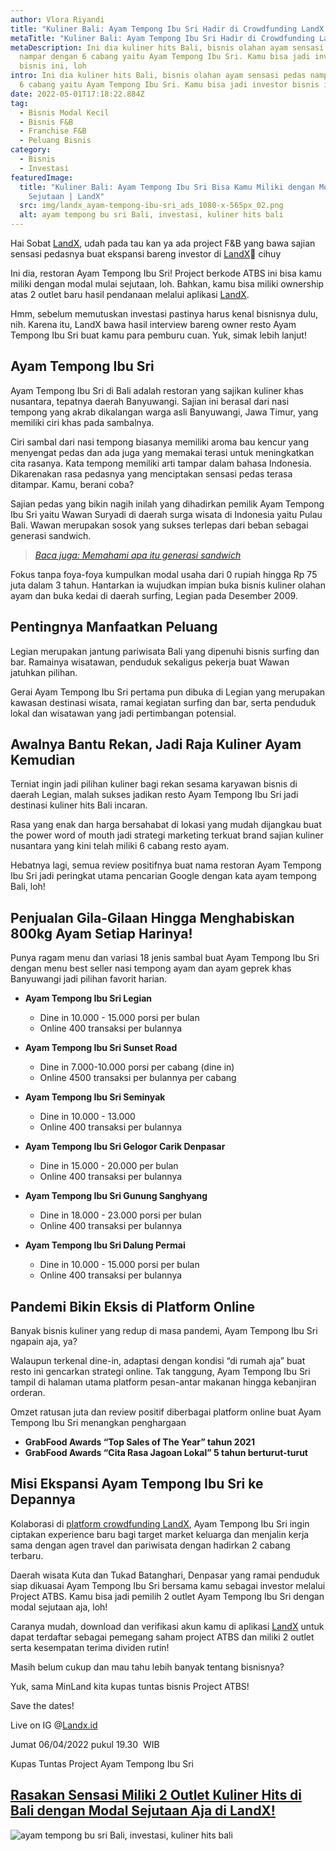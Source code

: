 ```yaml
---
author: Vlora Riyandi
title: "Kuliner Bali: Ayam Tempong Ibu Sri Hadir di Crowdfunding LandX!"
metaTitle: "Kuliner Bali: Ayam Tempong Ibu Sri Hadir di Crowdfunding LandX!"
metaDescription: Ini dia kuliner hits Bali, bisnis olahan ayam sensasi pedas
  nampar dengan 6 cabang yaitu Ayam Tempong Ibu Sri. Kamu bisa jadi investor
  bisnis ini, loh
intro: Ini dia kuliner hits Bali, bisnis olahan ayam sensasi pedas nampar dengan
  6 cabang yaitu Ayam Tempong Ibu Sri. Kamu bisa jadi investor bisnis ini, loh
date: 2022-05-01T17:18:22.884Z
tag:
  - Bisnis Modal Kecil
  - Bisnis F&B
  - Franchise F&B
  - Peluang Bisnis
category:
  - Bisnis
  - Investasi
featuredImage:
  title: "Kuliner Bali: Ayam Tempong Ibu Sri Bisa Kamu Miliki dengan Modal
    Sejutaan | LandX"
  src: img/landx_ayam-tempong-ibu-sri_ads_1080-x-565px_02.png
  alt: ayam tempong bu sri Bali, investasi, kuliner hits bali
---
```

Hai Sobat [LandX](https://landx.id/), udah pada tau kan ya ada project F&B yang bawa sajian sensasi pedasnya buat ekspansi bareng investor di [LandX](https://landx.id/)👀 cihuy

Ini dia, restoran Ayam Tempong Ibu Sri! Project berkode ATBS ini bisa kamu miliki dengan modal mulai sejutaan, loh. Bahkan, kamu bisa miliki ownership atas 2 outlet baru hasil pendanaan melalui aplikasi [LandX](https://landx.id/).

Hmm, sebelum memutuskan investasi pastinya harus kenal bisnisnya dulu, nih. Karena itu, LandX bawa hasil interview bareng owner resto Ayam Tempong Ibu Sri buat kamu para pemburu cuan. Yuk, simak lebih lanjut!

## Ayam Tempong Ibu Sri

Ayam Tempong Ibu Sri di Bali adalah restoran yang sajikan kuliner khas nusantara, tepatnya daerah Banyuwangi. Sajian ini berasal dari nasi tempong yang akrab dikalangan warga asli Banyuwangi, Jawa Timur, yang memiliki ciri khas pada sambalnya.

Ciri sambal dari nasi tempong biasanya memiliki aroma bau kencur yang menyengat pedas dan ada juga yang memakai terasi untuk meningkatkan cita rasanya. Kata tempong memiliki arti tampar dalam bahasa Indonesia. Dikarenakan rasa pedasnya yang menciptakan sensasi pedas terasa ditampar. Kamu, berani coba?

Sajian pedas yang bikin nagih inilah yang dihadirkan pemilik Ayam Tempong Ibu Sri yaitu Wawan Suryadi di daerah surga wisata di Indonesia yaitu Pulau Bali. Wawan merupakan sosok yang sukses terlepas dari beban sebagai generasi sandwich.

> *[Baca juga: Memahami apa itu generasi sandwich](https://landx.id/blog/memutus-rantai-sandwich-generation/)*

Fokus tanpa foya-foya kumpulkan modal usaha dari 0 rupiah hingga Rp 75 juta dalam 3 tahun. Hantarkan ia wujudkan impian buka bisnis kuliner olahan ayam dan buka kedai di daerah surfing, Legian pada Desember 2009.

## Pentingnya Manfaatkan Peluang 

Legian merupakan jantung pariwisata Bali yang dipenuhi bisnis surfing dan bar. Ramainya wisatawan, penduduk sekaligus pekerja buat Wawan jatuhkan pilihan.

Gerai Ayam Tempong Ibu Sri pertama pun dibuka di Legian yang merupakan kawasan destinasi wisata, ramai kegiatan surfing dan bar, serta penduduk lokal dan wisatawan yang jadi pertimbangan potensial.

## Awalnya Bantu Rekan, Jadi Raja Kuliner Ayam Kemudian 

Terniat ingin jadi pilihan kuliner bagi rekan sesama karyawan bisnis di daerah Legian, malah sukses jadikan resto Ayam Tempong Ibu Sri jadi destinasi kuliner hits Bali incaran.

Rasa yang enak dan harga bersahabat di lokasi yang mudah dijangkau buat the power word of mouth jadi strategi marketing terkuat brand sajian kuliner nusantara yang kini telah miliki 6 cabang resto ayam.

Hebatnya lagi, semua review positifnya buat nama restoran Ayam Tempong Ibu Sri jadi peringkat utama pencarian Google dengan kata ayam tempong Bali, loh!

## Penjualan Gila-Gilaan Hingga Menghabiskan 800kg Ayam Setiap Harinya!

Punya ragam menu dan variasi 18 jenis sambal buat Ayam Tempong Ibu Sri dengan menu best seller nasi tempong ayam dan ayam geprek khas Banyuwangi jadi pilihan favorit harian.

* **Ayam Tempong Ibu Sri Legian**

  * Dine in 10.000 - 15.000 porsi per bulan 
  * Online 400 transaksi per bulannya 
* **Ayam Tempong Ibu Sri Sunset Road**  

  * Dine in 7.000-10.000 porsi per cabang (dine in) 
  * Online 4500 transaksi per bulannya per cabang 
* **Ayam Tempong Ibu Sri Seminyak** 

  * Dine in 10.000 - 13.000  
  * Online 400 transaksi per bulannya 
* **Ayam Tempong Ibu Sri Gelogor Carik Denpasar**

  * Dine in 15.000 - 20.000 per bulan 
  * Online 400 transaksi per bulannya 
* **Ayam Tempong Ibu Sri Gunung Sanghyang** 

  * Dine in 18.000 - 23.000 porsi per bulan
  * Online 400 transaksi per bulannya 
* **Ayam Tempong Ibu Sri Dalung Permai** 

  * Dine in 10.000 - 15.000 porsi per bulan 
  * Online 400 transaksi per bulannya

## Pandemi Bikin Eksis di Platform Online 

Banyak bisnis kuliner yang redup di masa pandemi, Ayam Tempong Ibu Sri ngapain aja, ya?

Walaupun terkenal dine-in, adaptasi dengan kondisi “di rumah aja” buat resto ini gencarkan strategi online. Tak tanggung, Ayam Tempong Ibu Sri tampil di halaman utama platform pesan-antar makanan hingga kebanjiran orderan.

Omzet ratusan juta dan review positif diberbagai platform online buat Ayam Tempong Ibu Sri menangkan penghargaan 

* **GrabFood Awards “Top Sales of The Year” tahun 2021**
* **GrabFood Awards “Cita Rasa Jagoan Lokal” 5 tahun berturut-turut**

## Misi Ekspansi Ayam Tempong Ibu Sri ke Depannya 

Kolaborasi di [platform crowdfunding ](https://landx.id/)[LandX](https://landx.id/), Ayam Tempong Ibu Sri ingin ciptakan experience baru bagi target market keluarga dan menjalin kerja sama dengan agen travel dan pariwisata dengan hadirkan 2 cabang terbaru.

Daerah wisata Kuta dan Tukad Batanghari, Denpasar yang ramai penduduk siap dikuasai Ayam Tempong Ibu Sri bersama kamu sebagai investor melalui Project ATBS. Kamu bisa jadi pemilih 2 outlet Ayam Tempong Ibu Sri dengan modal sejutaan aja, loh!

Caranya mudah, download dan verifikasi akun kamu di aplikasi [LandX](https://landx.id/) untuk dapat terdaftar sebagai pemegang saham project ATBS dan miliki 2 outlet serta kesempatan terima dividen rutin!

Masih belum cukup dan mau tahu lebih banyak tentang bisnisnya?

Yuk, sama MinLand kita kupas tuntas bisnis Project ATBS!

Save the dates! 

Live on IG @[Landx.id](https://www.instagram.com/landx.id/) 

Jumat 06/04/2022 pukul 19.30  WIB 

Kupas Tuntas Project Ayam Tempong Ibu Sri

## [Rasakan Sensasi Miliki 2 Outlet Kuliner Hits di Bali dengan Modal Sejutaan Aja di LandX!](https://landx.id/?utm_source=Blog&utm_medium=organic+keyword&utm_campaign=blog&utm_id=Blog)

![ayam tempong bu sri Bali, investasi, kuliner hits bali](https://landx.id/blog/img/landx_ayam-tempong-ibu-sri_ads_1080-x-565px_02.png "Ayam tempong bu sri bali bisa dimiliki mulai dengan modal 1 jutaan")